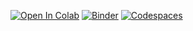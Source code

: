 [![Open In Colab](https://colab.research.google.com/assets/colab-badge.svg)](https://colab.research.google.com/github/Danii2609/proyectodiplomadoia/blob/main/InformeFinalIASalud.ipynb)
[![Binder](https://mybinder.org/badge_logo.svg)](https://mybinder.org/v2/gh/Danii2609/proyectodiplomadoia/HEAD?labpath=InformeFinalIASalud.ipynb)
[![Codespaces](https://img.shields.io/badge/GitHub-Codespaces-blue?logo=github)](https://github.com/codespaces/new?hide_repo_select=true&ref=main&repo=Danii2609%2Fproyectodiplomadoia)
